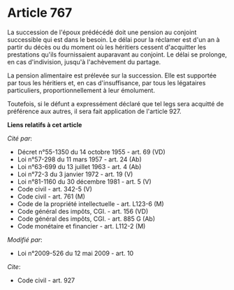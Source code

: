 # Article 767

La succession de l'époux prédécédé doit une pension au conjoint successible qui est dans le besoin. Le délai pour la réclamer
est d'un an à partir du décès ou du moment où les héritiers cessent d'acquitter les prestations qu'ils fournissaient
auparavant au conjoint. Le délai se prolonge, en cas d'indivision, jusqu'à l'achèvement du partage. 

La pension alimentaire est prélevée sur la succession. Elle est supportée par tous les héritiers et, en cas d'insuffisance,
par tous les légataires particuliers, proportionnellement à leur émolument. 

Toutefois, si le défunt a expressément déclaré que tel legs sera acquitté de préférence aux autres, il sera fait application
de l'article 927.

**Liens relatifs à cet article**

_Cité par_:

  - Décret n°55-1350 du 14 octobre 1955 - art. 69 (VD)
  - Loi n°57-298 du 11 mars 1957 - art. 24 (Ab)
  - Loi n°63-699 du 13 juillet 1963 - art. 4 (Ab)
  - Loi n°72-3 du 3 janvier 1972 - art. 19 (V)
  - Loi n°81-1160 du 30 décembre 1981 - art. 5 (V)
  - Code civil - art. 342-5 (V)
  - Code civil - art. 761 (M)
  - Code de la propriété intellectuelle - art. L123-6 (M)
  - Code général des impôts, CGI. - art. 156 (VD)
  - Code général des impôts, CGI. - art. 885 G (Ab)
  - Code monétaire et financier - art. L112-2 (M)

_Modifié par_:

  - Loi n°2009-526 du 12 mai 2009 - art. 10

_Cite_:

  - Code civil - art. 927
